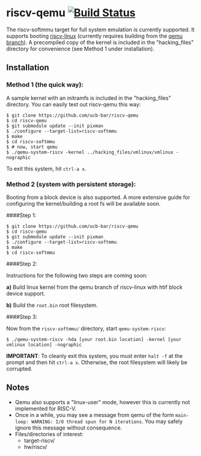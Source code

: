 riscv-qemu [![Build Status](https://travis-ci.org/ucb-bar/riscv-qemu.svg?branch=master)](https://travis-ci.org/ucb-bar/riscv-qemu)
=========

The riscv-softmmu target for full system emulation is currently supported. 
It supports booting [riscv-linux] \(currently requires building from the 
[qemu branch]\). A precompiled copy of the kernel is included in the 
"hacking_files" directory for convenience (see Method 1 under installation).

Installation 
--------------

### Method 1 \(the quick way\):

A sample kernel with an initramfs is included in the "hacking_files"
directory. You can easily test out riscv-qemu this way:

    $ git clone https://github.com/ucb-bar/riscv-qemu
    $ cd riscv-qemu
    $ git submodule update --init pixman
    $ ./configure --target-list=riscv-softmmu
    $ make
    $ cd riscv-softmmu
    $ # now, start qemu
    $ ./qemu-system-riscv -kernel ../hacking_files/vmlinux/vmlinux -nographic

To exit this system, hit `ctrl-a x`.

### Method 2 \(system with persistent storage\): 

Booting from a block device is also supported. A more extensive guide for 
configuring the kernel/building a root fs will be available soon.

####Step 1:

    $ git clone https://github.com/ucb-bar/riscv-qemu
    $ cd riscv-qemu
    $ git submodule update --init pixman
    $ ./configure --target-list=riscv-softmmu
    $ make
    $ cd riscv-softmmu

####Step 2:

Instructions for the following two steps are coming soon:

**a)** Build linux kernel from the qemu branch of riscv-linux with htif block device support.

**b)** Build the `root.bin` root filesystem.


####Step 3:

Now from the `riscv-softmmu/` directory, start `qemu-system-riscv`:

    $ ./qemu-system-riscv -hda [your root.bin location] -kernel [your vmlinux location] -nographic

**IMPORTANT**: To cleanly exit this system, you must enter `halt -f` at the prompt
and then hit `ctrl-a x`. Otherwise, the root filesystem will likely be corrupted.

Notes
-----

- Qemu also supports a "linux-user" mode, however this is currently not implemented for RISC-V.
- Once in a while, you may see a message from qemu of the form `main-loop: WARNING: I/O thread spun for N iterations`. You may safely ignore this message without consequence.
- Files/directories of interest:
  - target-riscv/
  - hw/riscv/

[riscv-linux]:https://github.com/ucb-bar/riscv-linux
[qemu branch]:https://github.com/ucb-bar/riscv-linux/tree/qemu
